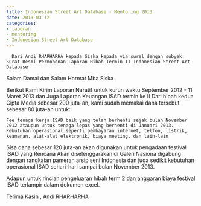 ```yaml
---
title: Indonesian Street Art Database - Mentoring 2013 
date: 2013-03-12
categories:
- laporan
- mentoring
- Indonesian Street Art Database
---
```


      Dari Andi RHARHARHA kepada Siska kepada via surel dengan subyek: Surat Resmi Permohonan Laporan Hibah Termin II Indonesian Street Art Database

Salam Damai dan Salam Hormat Mba Siska

Berikut Kami Kirim Laporan Naratif untuk kurun waktu September 2012 - 11 Maret 2013 dan Juga Laporan Keuangan ISAD termin ke II Dari hibah kedua Cipta Media sebesar 200 juta-an, kami sudah memakai dana tersebut sebesar 80 juta-an untuk:

    Fee tenaga kerja ISAD baik yang telah berhenti sejak bulan November 2012 ataupun untuk tenaga lepas yang berhenti di Januari 2013.
    Kebutuhan operasional seperti pembayaran internet, telfon, listrik, keamanan, alat-alat elektronik, biaya meeting, dan lain-lain

Sisa dana sebesar 120 juta-an akan digunakan untuk pengadaan festival ISAD yang Rencana Akan diselenggarakan di Galeri Nasiona digabung dengan rangkaian pameran arsip seni Indonesia dan juga sedikit kebutuhan operasional ISAD sehari-hari sampai bulan November 2013.

Adapun untuk rincian pengeluaran hibah term 2 dan anggaran biaya festival ISAD terlampir dalam dokumen excel.

Terima Kasih , Andi RHARHARHA 



